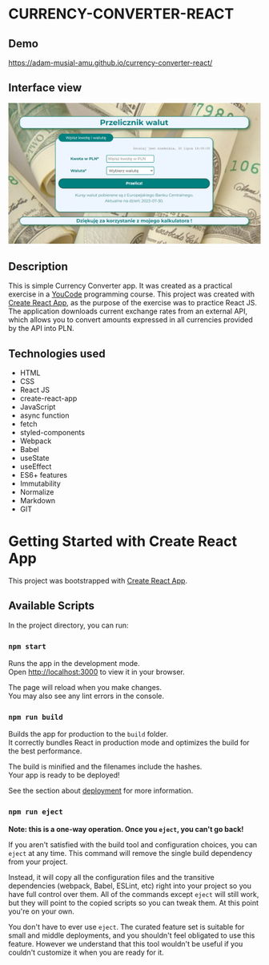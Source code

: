 # CURRENCY-CONVERTER-REACT
## Demo
https://adam-musial-amu.github.io/currency-converter-react/

## Interface view
![CURRENCY-CONVERTER](interface_view.gif)
## Description
This is simple Currency Converter app. It was created as a practical exercise in a [YouCode](https://www.facebook.com/youcodepl) programming course. This project was created with [Create React App](https://github.com/facebook/create-react-app), as the purpose of the exercise was to practice React JS. The application downloads current exchange rates from an external API, which allows you to convert amounts expressed in all currencies provided by the API into PLN.
## Technologies used
- HTML
- CSS
- React JS
- create-react-app
- JavaScript
- async function
- fetch
- styled-components
- Webpack
- Babel
- useState
- useEffect
- ES6+ features
- Immutability
- Normalize
- Markdown
- GIT
# Getting Started with Create React App

This project was bootstrapped with [Create React App](https://github.com/facebook/create-react-app).

## Available Scripts

In the project directory, you can run:

### `npm start`

Runs the app in the development mode.\
Open [http://localhost:3000](http://localhost:3000) to view it in your browser.

The page will reload when you make changes.\
You may also see any lint errors in the console.

### `npm run build`

Builds the app for production to the `build` folder.\
It correctly bundles React in production mode and optimizes the build for the best performance.

The build is minified and the filenames include the hashes.\
Your app is ready to be deployed!

See the section about [deployment](https://facebook.github.io/create-react-app/docs/deployment) for more information.

### `npm run eject`

**Note: this is a one-way operation. Once you `eject`, you can't go back!**

If you aren't satisfied with the build tool and configuration choices, you can `eject` at any time. This command will remove the single build dependency from your project.

Instead, it will copy all the configuration files and the transitive dependencies (webpack, Babel, ESLint, etc) right into your project so you have full control over them. All of the commands except `eject` will still work, but they will point to the copied scripts so you can tweak them. At this point you're on your own.

You don't have to ever use `eject`. The curated feature set is suitable for small and middle deployments, and you shouldn't feel obligated to use this feature. However we understand that this tool wouldn't be useful if you couldn't customize it when you are ready for it.

